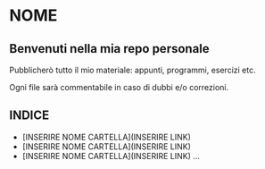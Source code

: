 # NOME
## Benvenuti nella mia repo personale

Pubblicherò tutto il mio materiale: appunti, programmi, esercizi etc.

Ogni file sarà commentabile in caso di dubbi e/o correzioni.

## INDICE
- [INSERIRE NOME CARTELLA](INSERIRE LINK)
- [INSERIRE NOME CARTELLA](INSERIRE LINK)
- [INSERIRE NOME CARTELLA](INSERIRE LINK)
...
